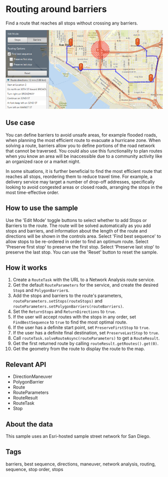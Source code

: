# Routing around barriers

Find a route that reaches all stops without crossing any barriers.

![Image of routing around barriers](RoutingAroundBarriers.png)

## Use case

You can define barriers to avoid unsafe areas, for example flooded roads, when planning the most efficient route to evacuate a hurricane zone. When solving a route, barriers allow you to define portions of the road network that cannot be traversed. You could also use this functionality to plan routes when you know an area will be inaccessible due to a community activity like an organized race or a market night.

In some situations, it is further beneficial to find the most efficient route that reaches all stops, reordering them to reduce travel time. For example, a delivery service may target a number of drop-off addresses, specifically looking to avoid congested areas or closed roads, arranging the stops in the most time-effective order.

## How to use the sample

Use the 'Edit Mode' toggle buttons to select whether to add Stops or Barriers to the route. The route will be solved automatically as you add stops and barriers, and information about the length of the route and directions will be shown in the controls area. Select 'Find best sequence' to allow stops to be re-ordered in order to find an optimum route. Select 'Preserve first stop' to preserve the first stop. Select 'Preserve last stop' to preserve the last stop. You can use the 'Reset' button to reset the sample.

## How it works

1. Create a `RouteTask` with the URL to a Network Analysis route service.
2. Get the default `RouteParameters` for the service, and create the desired `Stop`s and `PolygonBarrier`s.
4. Add the stops and barriers to the route's parameters, `routeParameters.setStops(routeStops)` and `routeParameters.setPolygonBarriers(routeBarriers)`.
5. Set the `ReturnStops` and `ReturnDirections` to `true`.
6. If the user will accept routes with the stops in any order, set `FindBestSequence` to `true` to find the most optimal route.
7. If the user has a definite start point, set `PreserveFirstStop` to `true`.
8. If the user has a definite final destination, set `PreserveLastStop` to `true`.
9. Call `routeTask.solveRouteAsync(routeParameters)` to get a `RouteResult`.
10. Get the first returned route by calling `routeResult.getRoutes().get(0)`.
11. Get the geometry from the route to display the route to the map.

## Relevant API

* DirectionManeuver
* PolygonBarrier
* Route
* RouteParameters
* RouteResult
* RouteTask
* Stop

## About the data

This sample uses an Esri-hosted sample street network for San Diego.

## Tags

barriers, best sequence, directions, maneuver, network analysis, routing, sequence, stop order, stops
